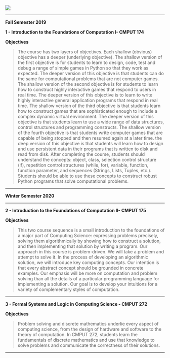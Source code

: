 <img src = "https://enterprisequartetdotcom.files.wordpress.com/2012/09/ua1txt2.jpg">
<hr>

**Fall Semester 2019**

**1 - Introduction to the Foundations of Computation I- CMPUT 174**

**Objectives**
 >The course has two layers of objectives. Each shallow (obvious) objective has a deeper (underlying objective). The shallow version of the first objective is for students to learn to design, code, test and debug a range of simple games in Python so that they work as expected. The deeper version of this objective is that students can do the same for computational problems that are not computer games. The shallow version of the second objective is for students to learn how to construct highly interactive games that respond to users in real time. The deeper version of this objective is to learn to write highly interactive general application programs that respond in real time. The shallow version of the third objective is that students learn how to construct games that are sophisticated enough to include a complex dynamic virtual environment. The deeper version of this objective is that students learn to use a wide range of data structures, control structures and programming constructs. The shallow version of the fourth objective is that students write computer games that are capable of being stopped and then resumed again at a later time. the deep version of this objective is that students will learn how to design and use persistent data in their programs that is written to disk and read from disk.
 After completing the course, students should understand the concepts: object, class, selection control structure (if), repetition control structures (while, for), variable, function, function parameter, and sequences (Strings, Lists, Tuples, etc.). Students should be able to use these concepts to construct robust Python programs that solve computational problems.

<hr>

**Winter Semester 2020**

<hr>

**2 - Introduction to the Foundations of Computation II- CMPUT 175**

**Objectives**

>This two course sequence is a small introduction to the foundations of a major part of Computing Science: expressing problems precisely, solving them algorithmically by showing how to construct a solution, and then implementing that solution by writing a program.
Our approach in this course is problem-driven. We will take a problem and attempt to solve it. In the process of developing an algorithmic solution, we will introduce key computing concepts. Our intention is that every abstract concept should be grounded in concrete examples.
Our emphasis will be more on computation and problem solving than all the details of a particular programming language for implementing a solution. Our goal is to develop your intuitions for a variety of complementary styles of computation.

<hr>

**3 - Formal Systems and Logic in Computing Science - CMPUT 272**

**Objectives**

>Problem solving and discrete mathematics underlie every aspect of computing science,
from the design of hardware and software to the theory of computation. In CMPUT 272, students
learn the fundamentals of discrete mathematics and use that knowledge to solve problems and
communicate the correctness of their solutions.

<hr>
